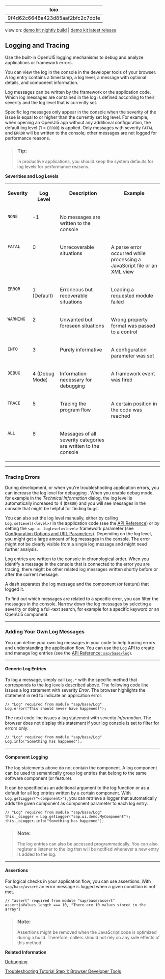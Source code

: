 <!-- loio9f4d62c6648a423d85aaf2bfc2c7ddfe -->

| loio |
| -----|
| 9f4d62c6648a423d85aaf2bfc2c7ddfe |

<div id="loio">

view on: [demo kit nightly build](https://sdk.openui5.org/nightly/#/topic/9f4d62c6648a423d85aaf2bfc2c7ddfe) | [demo kit latest release](https://sdk.openui5.org/topic/9f4d62c6648a423d85aaf2bfc2c7ddfe)</div>

## Logging and Tracing

Use the built-in OpenUI5 logging mechanisms to debug and analyze applications or framework errors.

You can view the log in the console in the developer tools of your browser. A log entry contains a timestamp, a log level, a message with optional details, and component information.

Log messages can be written by the framework or the application code. Which log messages are contained in the log is defined according to their severity and the log level that is currently set.

Specific log messages only appear in the console when the severity of the issue is equal to or higher than the currently set log level. For example, when opening an OpenUI5 app without any additional configuration, the default log level \(1 = `ERROR`\) is applied. Only messages with severity `FATAL` and `ERROR` will be written to the console; other messages are not logged for performance reasons.

> ### Tip:  
> In productive applications, you should keep the system defaults for log levels for performance reasons.

**Severities and Log Levels**


<table>
<tr>
<th valign="top">

Severity



</th>
<th valign="top">

Log Level



</th>
<th valign="top">

Description



</th>
<th valign="top">

Example



</th>
</tr>
<tr>
<td valign="top">

 `NONE` 



</td>
<td valign="top">

\-1



</td>
<td valign="top">

No messages are written to the console



</td>
<td valign="top">



</td>
</tr>
<tr>
<td valign="top">

 `FATAL` 



</td>
<td valign="top">

0



</td>
<td valign="top">

Unrecoverable situations



</td>
<td valign="top">

A parse error occurred while processing a JavaScript file or an XML view



</td>
</tr>
<tr>
<td valign="top">

 `ERROR` 



</td>
<td valign="top">

1 \(Default\)



</td>
<td valign="top">

Erroneous but recoverable situations



</td>
<td valign="top">

Loading a requested module failed



</td>
</tr>
<tr>
<td valign="top">

 `WARNING` 



</td>
<td valign="top">

2



</td>
<td valign="top">

Unwanted but foreseen situations



</td>
<td valign="top">

Wrong property format was passed to a control



</td>
</tr>
<tr>
<td valign="top">

 `INFO` 



</td>
<td valign="top">

3



</td>
<td valign="top">

Purely informative



</td>
<td valign="top">

A configuration parameter was set



</td>
</tr>
<tr>
<td valign="top">

 `DEBUG` 



</td>
<td valign="top">

4 \(Debug Mode\)



</td>
<td valign="top">

Information necessary for debugging



</td>
<td valign="top">

A framework event was fired



</td>
</tr>
<tr>
<td valign="top">

 `TRACE` 



</td>
<td valign="top">

5



</td>
<td valign="top">

Tracing the program flow



</td>
<td valign="top">

A certain position in the code was reached



</td>
</tr>
<tr>
<td valign="top">

 `ALL` 



</td>
<td valign="top">

6



</td>
<td valign="top">

Messages of all severity categories are written to the console



</td>
<td valign="top">



</td>
</tr>
</table>

***

<a name="loio9f4d62c6648a423d85aaf2bfc2c7ddfe__section_wmr_fnd_xz"/>

### Tracing Errors

During development, or when you're troubleshooting application errors, you can increase the log level for debugging . When you enable debug mode, for example in the *Technical Information* dialog, the log level is automatically increased to 4 \(`DEBUG`\) and you will see messages in the console that might be helpful for finding bugs.

You can also set the log level manually, either by calling `Log.setLevel(<level>)` in the application code \(see the [API Reference](https://sdk.openui5.org/api/module:sap/base/Log%23methods/sap/base/Log.setLevel)\) or by setting the `sap-ui-logLevel=<level>` framework parameter \(see [Configuration Options and URL Parameters](Configuration_Options_and_URL_Parameters_91f2d03.md)\). Depending on the log level, you might get a large amount of log messages in the console. The error might not be clearly visible from a single log message and might need further analysis.

Log entries are written to the console in chronological order. When you identify a message in the console that is connected to the error you are tracing, there might be other related log messages written shortly before or after the current message.

A dash separates the log message and the component \(or feature\) that logged it.

To find out which messages are related to a specific error, you can filter the messages in the console. Narrow down the log messages by selecting a severity or doing a full-text search, for example for a specific keyword or an OpenUI5 component.

***

<a name="loio9f4d62c6648a423d85aaf2bfc2c7ddfe__section_g5r_gnd_xz"/>

### Adding Your Own Log Messages

You can define your own log messages in your code to help tracing errors and understanding the application flow. You can use the `Log` API to create and manage log entries \(see the [API Reference: `sap/base/log`](https://sdk.openui5.org/api/module%3Asap%2Fbase%2FLog)\).

***

#### Generic Log Entries

To log a message, simply call `Log.*` with the specific method that corresponds to the log levels described above. The following code line issues a log statement with severity *Error*. The browser highlights the statement in red to indicate an application error:

```
// "Log" required from module "sap/base/Log"
Log.error("This should never have happened!");
```

The next code line issues a log statement with severity *Information*. The browser does not display this statement if your log console is set to filter for errors only:

```
// "Log" required from module "sap/base/Log"
Log.info("Something has happened");
```

***

#### Component Logging

The log statements above do not contain the component. A log component can be used to semantically group log entries that belong to the same software component \(or feature\).

It can be specified as an additional argument to the log function or as a default for all log entries written by a certain component. With `Log.getLogger("<component>")`, you can retrieve a logger that automatically adds the given component as component parameter to each log entry.

```
// "Log" required from module "sap/base/Log"
this._oLogger = Log.getLogger("sap.ui.demo.MyComponent");
this._oLogger.info("Something has happened");
```

> ### Note:  
> The log entries can also be accessed programmatically. You can also register a listener to the log that will be notified whenever a new entry is added to the log.

***

#### Assertions

For logical checks in your application flow, you can use assertions. With `sap/base/assert` an error message is logged when a given condition is not met.

```
// "assert" required from module "sap/base/assert"
assert(aValues.length === 10, "There are 10 values stored in the array")
```

> ### Note:  
> Assertions might be removed when the JavaScript code is optimized during a build. Therefore, callers should not rely on any side effects of this method.

**Related Information**  


[Debugging](Debugging_c9b0f8c.md#loioc9b0f8cca852443f9b8d3bf8ba5626ab "When developing apps, searching for bugs is an inevitable part of the process. To analyze an issue, you can use the developer tools of your browser and built-in OpenUI5 tools. In this section, we give an overview of the OpenUI5 tools you can use when debugging. To learn more about the developer tools of your browser, check the documentation of the browser.")

[Troubleshooting Tutorial Step 1: Browser Developer Tools](Step_1_Browser_Developer_Tools_eadd60a.md "In this step, you will learn how to use your browser's developers tools to troubleshoot your OpenUI5 app.")

